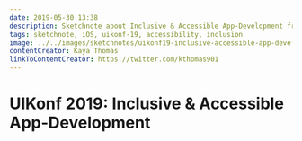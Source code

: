```yaml
---
date: 2019-05-30 13:38
description: Sketchnote about Inclusive & Accessible App-Development from UIKonf 2019
tags: sketchnote, iOS, uikonf-19, accessibility, inclusion
image: ../../images/sketchnotes/uikonf19-inclusive-accessible-app-development-small.jpg
contentCreator: Kaya Thomas
linkToContentCreator: https://twitter.com/kthomas901
---
```


# UIKonf 2019: Inclusive & Accessible App-Development
